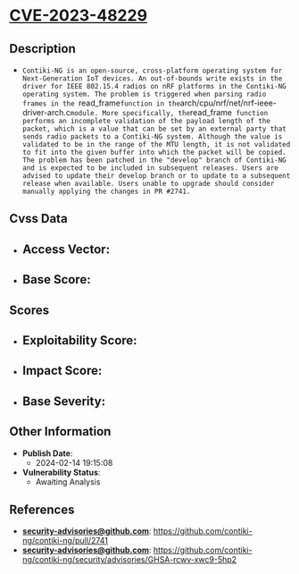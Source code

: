 
# [CVE-2023-48229](https://cve.mitre.org/cgi-bin/cvename.cgi?name=CVE-2023-48229)

## Description

- `Contiki-NG is an open-source, cross-platform operating system for Next-Generation IoT devices. An out-of-bounds write exists in the driver for IEEE 802.15.4 radios on nRF platforms in the Contiki-NG operating system. The problem is triggered when parsing radio frames in the `read_frame` function in the `arch/cpu/nrf/net/nrf-ieee-driver-arch.c` module. More specifically, the `read_frame` function performs an incomplete validation of the payload length of the packet, which is a value that can be set by an external party that sends radio packets to a Contiki-NG system. Although the value is validated to be in the range of the MTU length, it is not validated to fit into the given buffer into which the packet will be copied. The problem has been patched in the "develop" branch of Contiki-NG and is expected to be included in subsequent releases. Users are advised to update their develop branch or to update to a subsequent release when available. Users unable to upgrade should consider manually applying the changes in PR #2741.`

## Cvss Data

- **Access Vector**:
  - 
- **Base Score**:
  - 

## Scores

- **Exploitability Score**:
  - 
- **Impact Score**:
  - 
- **Base Severity**:
  - 

## Other Information

- **Publish Date**:
  - 2024-02-14 19:15:08
- **Vulnerability Status**:
  - Awaiting Analysis

## References

- **security-advisories@github.com**: https://github.com/contiki-ng/contiki-ng/pull/2741
- **security-advisories@github.com**: https://github.com/contiki-ng/contiki-ng/security/advisories/GHSA-rcwv-xwc9-5hp2
